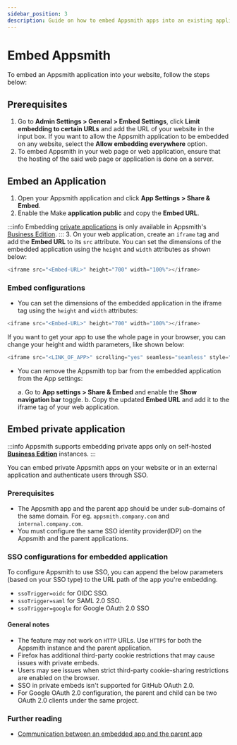 ```yaml
---
sidebar_position: 3
description: Guide on how to embed Appsmith apps into an existing application
---
```


# Embed Appsmith

To embed an Appsmith application into your website, follow the steps below:

## Prerequisites

1. Go to **Admin Settings > General > Embed Settings**, click **Limit embedding to certain URLs** and add the URL of your website in the input box. If you want to allow the Appsmith application to be embedded on any website, select the **Allow embedding everywhere** option.
2. To embed Appsmith in your web page or web application, ensure that the hosting of the said web page or application is done on a server.

## Embed an Application

1. Open your Appsmith application and click **App Settings > Share & Embed**.
2. Enable the Make **application public** and copy the **Embed URL**.

:::info
Embedding [private applications](#embed-private-application) is only available in Appsmith's [Business Edition](https://www.appsmith.com/pricing).
:::
3. On your web application, create an `iframe` tag and add the **Embed URL** to its `src` attribute. You can set the dimensions of the embedded application using the `height` and `width` attributes as shown below:

```javascript
<iframe src="<Embed-URL>" height="700" width="100%"></iframe>
```
### Embed configurations

- You can set the dimensions of the embedded application in the iframe tag using the `height` and `width` attributes: 
```javascript
<iframe src="<Embed-URL>" height="700" width="100%"></iframe>
```
If you want to get your app to use the whole page in your browser, you can change your height and width parameters, like shown below:

```javascript
<iframe src="<LINK_OF_APP>" scrolling="yes" seamless="seamless" style="display:block; width:100%; height:100vh;"></iframe>
```
- You can remove the Appsmith top bar from the embedded application from the App settings:

    a. Go to **App settings > Share & Embed** and enable the **Show navigation bar** toggle. 
    b. Copy the updated **Embed URL** and add it to the iframe tag of your web application.

## Embed private application

:::info
Appsmith supports embedding private apps only on self-hosted [**Business Edition**](https://www.appsmith.com/pricing) instances.
:::

You can embed private Appsmith apps on your website or in an external application and authenticate users through SSO. 

### Prerequisites

* The Appsmith app and the parent app should be under sub-domains of the same domain. For eg. `appsmith.company.com` and `internal.company.com`.
* You must configure the same SSO identity provider(IDP) on the Appsmith and the parent applications.

### SSO configurations for embedded application

To configure Appsmith to use SSO, you can append the below parameters (based on your SSO type) to the URL path of the app you're embedding.

* `ssoTrigger=oidc` for OIDC SSO.
* `ssoTrigger=saml` for SAML 2.0 SSO.
* `ssoTrigger=google` for Google OAuth 2.0 SSO

#### General notes
* The feature may not work on `HTTP` URLs. Use `HTTPS` for both the Appsmith instance and the parent application.
* Firefox has additional third-party cookie restrictions that may cause issues with private embeds.
* Users may see issues when strict third-party cookie-sharing restrictions are enabled on the browser. 
* SSO in private embeds isn't supported for GitHub OAuth 2.0.
* For Google OAuth 2.0 configuration, the parent and child can be two OAuth 2.0 clients under the same project.


### Further reading
* [Communication between an embedded app and the parent app](/reference/appsmith-framework/widget-actions/post-message)
